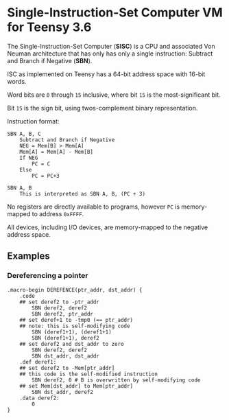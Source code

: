 # Single-Instruction-Set Computer VM for Teensy 3.6

The Single-Instruction-Set Computer (**SISC**) is a CPU and associated Von Neuman architecture that has only has only a single instruction: Subtract and Branch if Negative (**SBN**).

ISC as implemented on Teensy has a 64-bit address space with 16-bit words.

Word bits are `0` through `15` inclusive, where bit `15` is the most-significant bit.

Bit `15` is the sign bit, using twos-complement binary representation.

Instruction format:

```
SBN A, B, C
	Subtract and Branch if Negative
	NEG = Mem[B] > Mem[A]
	Mem[A] = Mem[A] - Mem[B]
	If NEG
		PC = C
	Else
		PC = PC+3

SBN A, B
	This is interpreted as SBN A, B, (PC + 3)
```

No registers are directly available to programs, however `PC` is memory-mapped to address `0xFFFF`.

All devices, including I/O devices, are memory-mapped to the negative address space.

## Examples

### Dereferencing a pointer

```
.macro-begin DEREFENCE(ptr_addr, dst_addr) {
	.code
	## set deref2 to -ptr_addr
		SBN deref2, deref2
		SBN deref2, ptr_addr
	## set deref+1 to -tmp0 (== ptr_addr)
	## note: this is self-modifying code
		SBN (deref1+1), (deref1+1)
		SBN (deref1+1), deref2
	## set deref2 and dst_addr to zero
		SBN deref2, deref2
		SBN dst_addr, dst_addr
	.def deref1:
	## set deref2 to -Mem[ptr_addr]
	## this code is the self-modified instruction
		SBN deref2, 0 # B is overwritten by self-modifying code
	## set Mem[dst_addr] to Mem[ptr_addr]
		SBN dst_addr, deref2
	.data deref2:
		0
}
```